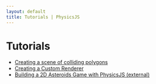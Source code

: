 ```yaml
---
layout: default
title: Tutorials | PhysicsJS
---
```


# Tutorials

* [Creating a scene of colliding polygons](./creating-a-scene-of-interacting-polygons)
* [Creating a Custom Renderer](./creating-a-custom-renderer)
* [Building a 2D Asteroids Game with PhysicsJS (external)](http://flippinawesome.org/2013/12/02/building-a-2d-browser-game-with-physicsjs/)
